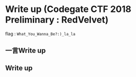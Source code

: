 # Write up (Codegate CTF 2018 Preliminary : RedVelvet)

flag : `What_You_Wanna_Be?:)_la_la`

## 一言Write up

## Write up


